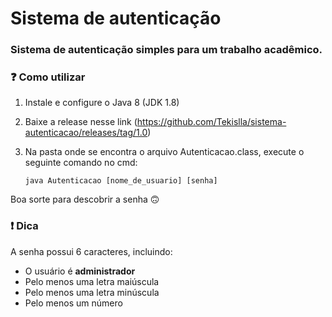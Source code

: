 # Sistema de autenticação

<h3>Sistema de autenticação simples para um trabalho acadêmico.</h3>

<h3>❓ Como utilizar </h3>

1) Instale e configure o Java 8 (JDK 1.8)

2) Baixe a release nesse link (https://github.com/Tekislla/sistema-autenticacao/releases/tag/1.0)

3) Na pasta onde se encontra o arquivo Autenticacao.class, execute o seguinte comando no cmd:
  
    ```java Autenticacao [nome_de_usuario] [senha]```



Boa sorte para descobrir a senha 🙃

<h3>❗ Dica</h3>
A senha possui 6 caracteres, incluindo: 

- O usuário é <b>administrador</b>
- Pelo menos uma letra maiúscula
- Pelo menos uma letra minúscula
- Pelo menos um número
